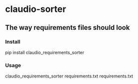 # claudio-sorter

## The way requirements files should look 

### Install
pip install claudio_requirements_sorter

### Usage
claudio_requirements_sorter requirements.txt requirements.txt
